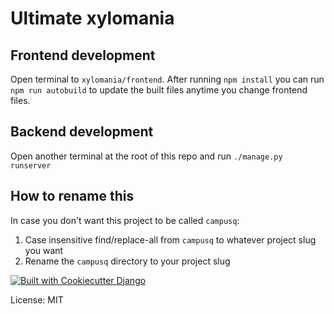 # Ultimate xylomania

## Frontend development

Open terminal to `xylomania/frontend`. After running `npm install` you can run `npm run autobuild` to update the built files anytime you change frontend files.

## Backend development

Open another terminal at the root of this repo and run `./manage.py runserver`

## How to rename this

In case you don't want this project to be called `campusq`:

1. Case insensitive find/replace-all from `campusq` to whatever project slug you want
2. Rename the `campusq` directory to your project slug


[![Built with Cookiecutter Django](https://img.shields.io/badge/built%20with-Cookiecutter%20Django-ff69b4.svg?logo=cookiecutter)](https://github.com/cookiecutter/cookiecutter-django/)

License: MIT

